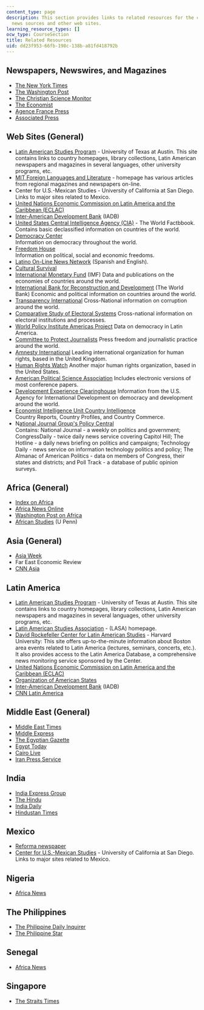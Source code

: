 ```yaml
---
content_type: page
description: This section provides links to related resources for the course, including
  news sources and other web sites.
learning_resource_types: []
ocw_type: CourseSection
title: Related Resources
uid: dd23f953-66fb-198c-138b-a81fd418792b
---
```


Newspapers, Newswires, and Magazines
------------------------------------

*   [The New York Times](http://www.nytimes.com/)
*   [The Washington Post](http://www.washingtonpost.com/)
*   [The Christian Science Monitor](http://www.csmonitor.com/)
*   [The Economist](http://www.economist.com/)
*   [Agence France Press](http://www.afp.com/en/)
*   [Associated Press](http://www.ap.org/)

Web Sites (General)
-------------------

*   [Latin American Studies Program](https://lasp.einaudi.cornell.edu/) - University of Texas at Austin. This site contains links to country homepages, library collections, Latin American newspapers and magazines in several languages, other university programs, etc.
*   [MIT Foreign Languages and Literature](http://web.mit.edu/fll/www/) - homepage has various articles from regional magazines and newspapers on-line.
*   Center for U.S.-Mexican Studies - University of California at San Diego. Links to major sites related to Mexico.
*   [United Nations Economic Commission on Latin America and the Caribbean (ECLAC)](https://www.cepal.org/en)
*   [Inter-American Development Bank](http://www.iadb.org/) (IADB)
*   [United States Central Intelligence Agency (CIA)](https://www.cia.gov/library/publications/the-world-factbook/index.html) - The World Factbbook. Contains basic declassified information on countries of the world.
*   [Democracy Center](http://www.democracyctr.org/)  
    Information on democracy throughout the world.
*   [Freedom House](http://www.freedomhouse.org/)  
    Information on political, social and economic freedoms.
*   [Latino On-Line News Network](http://ctlatinonews.com/) (Spanish and English).
*   [Cultural Survival](http://www.cs.org/)
*   [International Monetary Fund](http://www.imf.org/) (IMF) Data and publications on the economies of countries around the world.
*   [International Bank for Reconstruction and Development](http://www.worldbank.org/) (The World Bank) Economic and political information on countries around the world.
*   [Transparency International](http://www.transparency.org/) Cross-National information on corruption around the world.
*   [Comparative Study of Electoral Systems](http://www.umich.edu/~cses/) Cross-national information on electoral institutions and processes.
*   [World Policy Institute Americas Project](http://www.worldpolicy.org/fellows-by-area-of-expertise) Data on democracy in Latin America.
*   [Committee to Protect Journalists](http://www.cpj.org/) Press freedom and journalistic practice around the world.
*   [Amnesty International](http://www.amnesty.org/) Leading international organization for human rights, based in the United Kingdom.
*   [Human Rights Watch](http://www.hrw.org/) Another major human rights organization, based in the United States.
*   [American Political Science Association](http://www.apsanet.org/) Includes electronic versions of most conference papers.
*   [Development Experience Clearinghouse](https://dec.usaid.gov/dec/home/Default.aspx) Information from the U.S. Agency for International Development on democracy and development around the world.
*   [Economist Intelligence Unit Country Intelligence](https://country.eiu.com/AllCountries.aspx)  
    Country Reports, Country Profiles, and Country Commerce.
*   N[ational Journal Group's Policy Central](https://clio.columbia.edu/databases/3020149)  
    Contains: National Journal - a weekly on politics and government; CongressDaily - twice daily news service covering Capitol Hill; The Hotline - a daily news briefing on politics and campaigns; Technology Daily - news service on information technology politics and policy; The Almanac of American Politics - data on members of Congress, their states and districts; and Poll Track - a database of public opinion surveys.

Africa (General)
----------------

*   [Index on Africa](http://www.afrika.no/)
*   [Africa News Online](http://allafrica.com/)
*   [Washington Post on Africa](http://www.washingtonpost.com/)
*   [African Studies](https://africana.sas.upenn.edu/) (U Penn)

Asia (General)
--------------

*   [Asia Week](http://www.pathfinder.com/pathfinder/index.html)
*   Far East Economic Review
*   [CNN Asia](http://edition.cnn.com/ASIA/)

Latin America
-------------

*   [Latin American Studies Program](https://lasp.einaudi.cornell.edu/) - University of Texas at Austin. This site contains links to country homepages, library collections, Latin American newspapers and magazines in several languages, other university programs, etc.
*   [Latin American Studies Association](http://lasa.international.pitt.edu/) - (LASA) homepage.
*   [David Rockefeller Center for Latin American Studies](http://drclas.harvard.edu/) - Harvard University: This site offers up-to-the-minute information about Boston area events related to Latin America (lectures, seminars, concerts, etc.). It also provides access to the Latin America Database, a comprehensive news monitoring service sponsored by the Center.
*   [United Nations Economic Commission on Latin America and the Caribbean (ECLAC)](http://www.eclac.cl/default.asp?idioma=IN)
*   [Organization of American States](https://www.britannica.com/topic/Organization-of-American-States)
*   [Inter-American Development Bank](http://www.iadb.org/) (IADB)
*   [CNN Latin America](http://www.cnn.com/WORLD/americas/archive/)

Middle East (General)
---------------------

*   [Middle East Times](http://www.mideast-times.com/)
*   [Middle Express](http://www.middlexpress.com/)
*   [The Egyptian Gazette](http://www.egy.com/)
*   [Egypt Today](http://www.egypttoday.com/)
*   [Cairo Live](http://www.cairolive.com/)
*   [Iran Press Service](http://www.acronymfinder.com/Iran-Press-Service-(IPS).html)

India
-----

*   [India Express Group](http://www.expressindia.com/)
*   [The Hindu](http://www.indiaserver.com./thehindu/)
*   [India Daily](http://www.allindiadaily.com/)
*   [Hindustan Times](http://www.hindustantimes.com/)

Mexico
------

*   [Reforma newspaper](http://www.reforma.com/)
*   [Center for U.S.-Mexican Studies](http://usmex.ucsd.edu/) - University of California at San Diego. Links to major sites related to Mexico.

Nigeria
-------

*   [Africa News](http://allafrica.com/nigeria)

The Philippines
---------------

*   [The Philippine Daily Inquirer](http://www.inquirer.net/)
*   [The Philippine Star](http://www.philstar.com/)

Senegal
-------

*   [Africa News](http://allafrica.com/senegal/)

Singapore
---------

*   [The Straits Times](http://www.straitstimes.com/singapore)